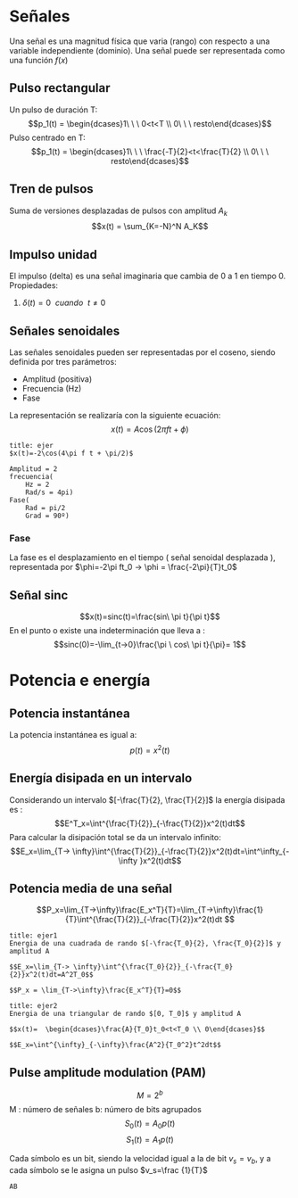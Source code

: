 # Señales
Una señal es una magnitud física que varia (rango) con  respecto a una variable independiente (dominio). Una señal puede ser representada como una función $f(x)$
## Pulso rectangular
Un pulso de duración T:$$p_1(t) = \begin{dcases}1\ \ \ 0<t<T \\ 0\ \ \ resto\end{dcases}$$
Pulso centrado en T:$$p_1(t) = \begin{dcases}1\ \ \ \frac{-T}{2}<t<\frac{T}{2} \\ 0\ \ \ resto\end{dcases}$$

## Tren de pulsos
Suma de versiones desplazadas de pulsos con amplitud $A_k$$$x(t) = \sum_{K=-N}^N A_K$$
## Impulso unidad
El impulso (delta) es una señal imaginaria que cambia de 0 a 1 en tiempo 0.
Propiedades:
1. $\delta (t)= 0 \ \ cuando \ \ t\neq0$

## Señales senoidales
Las señales senoidales pueden ser representadas por el coseno, siendo definida por tres parámetros:
- Amplitud (positiva)
- Frecuencia (Hz)
- Fase

La representación se realizaría con la siguiente ecuación:$$x(t)=A\cos(2\pi f t + \phi)$$
```ad-summary
title: ejer
$x(t)=-2\cos(4\pi f t + \pi/2)$

Amplitud = 2
frecuencia(
	Hz = 2
	Rad/s = 4pi)
Fase(
	Rad = pi/2
	Grad = 90º)
```

### Fase
La fase es el desplazamiento en el tiempo ( señal senoidal desplazada ), representada por $\phi=-2\pi ft_0 -> \phi = \frac{-2\pi}{T}t_0$

## Señal sinc
$$x(t)=sinc(t)=\frac{sin\ \pi t}{\pi t}$$
En el punto o existe una indeterminación que lleva a :$$sinc(0)=-\lim_{t->0}\frac{\pi \ cos\ \pi t}{\pi}= 1$$
# Potencia e energía
## Potencia instantánea
La potencia instantánea es igual a:$$p(t)=x^2(t)$$
## Energía disipada en un intervalo
Considerando un intervalo $[-\frac{T}{2}, \frac{T}{2}]$ la energía disipada es :$$E^T_x=\int^{\frac{T}{2}}_{-\frac{T}{2}}x^2(t)dt$$
Para calcular la disipación total se da un intervalo infinito: $$E_x=\lim_{T-> \infty}\int^{\frac{T}{2}}_{-\frac{T}{2}}x^2(t)dt=\int^\infty_{-\infty }x^2(t)dt$$
## Potencia media de una señal 
$$P_x=\lim_{T->\infty}\frac{E_x^T}{T}=\lim_{T->\infty}\frac{1}{T}\int^{\frac{T}{2}}_{-\frac{T}{2}}x^2(t)dt $$
```ad-summary
title: ejer1
Energia de una cuadrada de rando $[-\frac{T_0}{2}, \frac{T_0}{2}]$ y amplitud A

$$E_x=\lim_{T-> \infty}\int^{\frac{T_0}{2}}_{-\frac{T_0}{2}}x^2(t)dt=A^2T_0$$

$$P_x = \lim_{T->\infty}\frac{E_x^T}{T}=0$$
```

```ad-summary
title: ejer2
Energia de una triangular de rando $[0, T_0]$ y amplitud A

$$x(t)=  \begin{dcases}\frac{A}{T_0}t_0<t<T_0 \\ 0\end{dcases}$$

$$E_x=\int^{\infty}_{-\infty}\frac{A^2}{T_0^2}t^2dt$$
```

##  Pulse amplitude modulation (PAM)
$$M=2^b$$
M : número de señales
b: número de bits agrupados
$$S_0(t)=A_0p(t)$$$$S_1(t)=A_1p(t)$$

Cada símbolo es un bit, siendo la velocidad igual a la de bit $v_s=v_b$, y a cada símbolo se le asigna un pulso $v_s=\frac {1}{T}$

```
AB
```